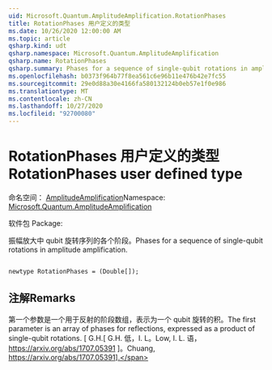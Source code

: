 ```yaml
---
uid: Microsoft.Quantum.AmplitudeAmplification.RotationPhases
title: RotationPhases 用户定义的类型
ms.date: 10/26/2020 12:00:00 AM
ms.topic: article
qsharp.kind: udt
qsharp.namespace: Microsoft.Quantum.AmplitudeAmplification
qsharp.name: RotationPhases
qsharp.summary: Phases for a sequence of single-qubit rotations in amplitude amplification.
ms.openlocfilehash: b0373f964b77f8ea561c6e96b11e476b42e7fc55
ms.sourcegitcommit: 29e0d88a30e4166fa580132124b0eb57e1f0e986
ms.translationtype: MT
ms.contentlocale: zh-CN
ms.lasthandoff: 10/27/2020
ms.locfileid: "92700080"
---
```

# <a name="rotationphases-user-defined-type"></a><span data-ttu-id="aa0bc-102">RotationPhases 用户定义的类型</span><span class="sxs-lookup"><span data-stu-id="aa0bc-102">RotationPhases user defined type</span></span>

<span data-ttu-id="aa0bc-103">命名空间： [AmplitudeAmplification](xref:Microsoft.Quantum.AmplitudeAmplification)</span><span class="sxs-lookup"><span data-stu-id="aa0bc-103">Namespace: [Microsoft.Quantum.AmplitudeAmplification](xref:Microsoft.Quantum.AmplitudeAmplification)</span></span>

<span data-ttu-id="aa0bc-104">软件包 [](https://nuget.org/packages/)</span><span class="sxs-lookup"><span data-stu-id="aa0bc-104">Package: [](https://nuget.org/packages/)</span></span>


<span data-ttu-id="aa0bc-105">振幅放大中 qubit 旋转序列的各个阶段。</span><span class="sxs-lookup"><span data-stu-id="aa0bc-105">Phases for a sequence of single-qubit rotations in amplitude amplification.</span></span>

```qsharp

newtype RotationPhases = (Double[]);
```



## <a name="remarks"></a><span data-ttu-id="aa0bc-106">注解</span><span class="sxs-lookup"><span data-stu-id="aa0bc-106">Remarks</span></span>

<span data-ttu-id="aa0bc-107">第一个参数是一个用于反射的阶段数组，表示为一个 qubit 旋转的积。</span><span class="sxs-lookup"><span data-stu-id="aa0bc-107">The first parameter is an array of phases for reflections, expressed as a product of single-qubit rotations.</span></span>
<span data-ttu-id="aa0bc-108">[ G.H.</span><span class="sxs-lookup"><span data-stu-id="aa0bc-108">[ G.H.</span></span> <span data-ttu-id="aa0bc-109">低，I. L。</span><span class="sxs-lookup"><span data-stu-id="aa0bc-109">Low, I. L.</span></span> <span data-ttu-id="aa0bc-110">语， https://arxiv.org/abs/1707.05391 ]。</span><span class="sxs-lookup"><span data-stu-id="aa0bc-110">Chuang, https://arxiv.org/abs/1707.05391].</span></span>